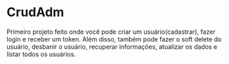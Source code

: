 # CrudAdm

Primeiro projeto feito onde você pode criar um usuário(cadastrar), fazer login e receber um token. Além disso, também pode fazer o soft delete do usuário, desbanir o usuário, recuperar informações, atualizar os dados e listar todos os usuários.
